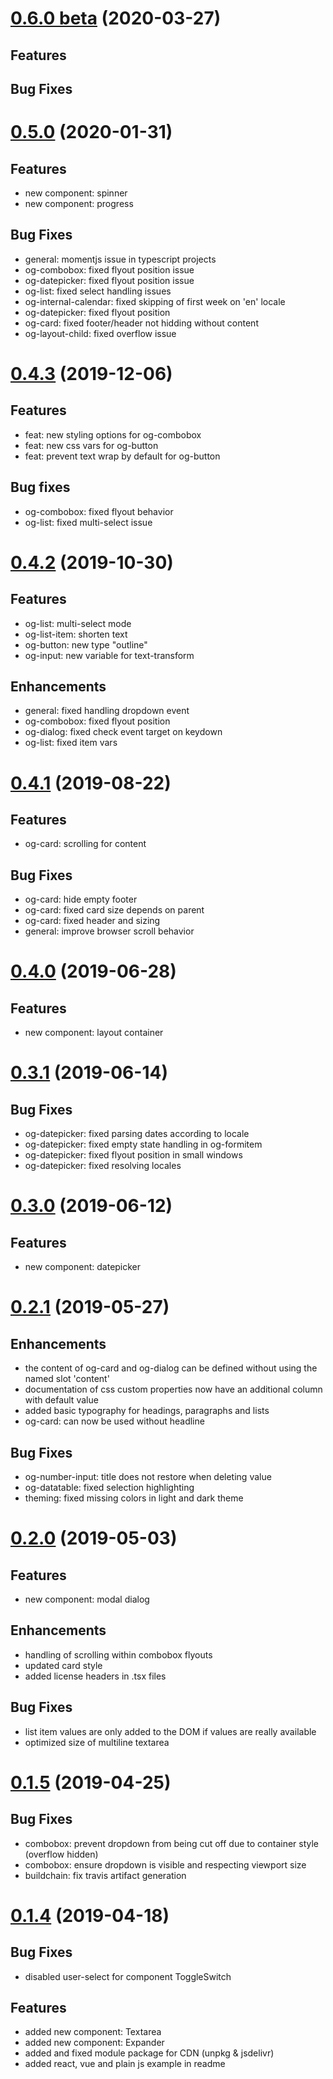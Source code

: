 # [0.6.0 beta](https://github.com/orgenic/orgenic-ui/compare/v0.5.0...v0.6.0-beta) (2020-03-27)

## Features

## Bug Fixes

# [0.5.0](https://github.com/orgenic/orgenic-ui/compare/v0.4.3...v0.5.0) (2020-01-31)

## Features
* new component: spinner
* new component: progress

## Bug Fixes
* general: momentjs issue in typescript projects
* og-combobox: fixed flyout position issue
* og-datepicker: fixed flyout position issue
* og-list: fixed select handling issues
* og-internal-calendar: fixed skipping of first week on 'en' locale
* og-datepicker: fixed flyout position
* og-card: fixed footer/header not hidding without content
* og-layout-child: fixed overflow issue


# [0.4.3](https://github.com/orgenic/orgenic-ui/compare/v0.4.2...v0.4.3) (2019-12-06)

## Features
* feat: new styling options for og-combobox
* feat: new css vars for og-button
* feat: prevent text wrap by default for og-button

## Bug fixes
* og-combobox: fixed flyout behavior
* og-list: fixed multi-select issue


# [0.4.2](https://github.com/orgenic/orgenic-ui/compare/v0.4.1...v0.4.2) (2019-10-30)

## Features
* og-list: multi-select mode
* og-list-item: shorten text
* og-button: new type "outline"
* og-input: new variable for text-transform

## Enhancements
* general: fixed handling dropdown event
* og-combobox: fixed flyout position
* og-dialog: fixed check event target on keydown
* og-list: fixed item vars


# [0.4.1](https://github.com/orgenic/orgenic-ui/compare/v0.4.0...v0.4.1) (2019-08-22)

## Features
* og-card: scrolling for content

## Bug Fixes
* og-card: hide empty footer
* og-card: fixed card size depends on parent
* og-card: fixed header and sizing
* general: improve browser scroll behavior


# [0.4.0](https://github.com/orgenic/orgenic-ui/compare/v0.3.1...v0.4.0) (2019-06-28)

## Features
* new component: layout container


# [0.3.1](https://github.com/orgenic/orgenic-ui/compare/v0.3.0...v0.3.1) (2019-06-14)

## Bug Fixes
* og-datepicker: fixed parsing dates according to locale
* og-datepicker: fixed empty state handling in og-formitem
* og-datepicker: fixed flyout position in small windows
* og-datepicker: fixed resolving locales


# [0.3.0](https://github.com/orgenic/orgenic-ui/compare/v0.2.1...v0.3.0) (2019-06-12)

## Features
* new component: datepicker


# [0.2.1](https://github.com/orgenic/orgenic-ui/compare/v0.2.0...v0.2.1) (2019-05-27)

## Enhancements
* the content of og-card and og-dialog can be defined without using the named slot 'content'
* documentation of css custom properties now have an additional column with default value
* added basic typography for headings, paragraphs and lists
* og-card: can now be used without headline

## Bug Fixes
* og-number-input: title does not restore when deleting value
* og-datatable: fixed selection highlighting
* theming: fixed missing colors in light and dark theme


# [0.2.0](https://github.com/orgenic/orgenic-ui/compare/v0.1.5...v0.2.0) (2019-05-03)

## Features
* new component: modal dialog

## Enhancements
* handling of scrolling within combobox flyouts
* updated card style
* added license headers in .tsx files

## Bug Fixes
* list item values are only added to the DOM if values are really available
* optimized size of multiline textarea


# [0.1.5](https://github.com/orgenic/orgenic-ui/compare/v0.1.4...v0.1.5) (2019-04-25)

## Bug Fixes
* combobox: prevent dropdown from being cut off due to container style (overflow hidden)
* combobox: ensure dropdown is visible and respecting viewport size
* buildchain: fix travis artifact generation


# [0.1.4](https://github.com/orgenic/orgenic-ui/compare/v0.1.3...v0.1.4) (2019-04-18)

## Bug Fixes
* disabled user-select for component ToggleSwitch

## Features
* added new component: Textarea
* added new component: Expander
* added and fixed module package for CDN (unpkg & jsdelivr)
* added react, vue and plain js example in readme
